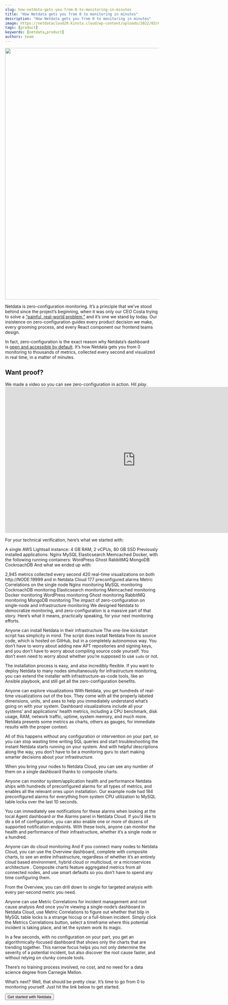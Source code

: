 ```yaml
---
slug: how-netdata-gets-you-from-0-to-monitoring-in-minutes
title: "How Netdata gets you from 0 to monitoring in minutes"
description: "How Netdata gets you from 0 to monitoring in minutes"
image: https://netdatacloud20.kinsta.cloud/wp-content/uploads/2022/03/0conf.png
tags: [product]
keywords: [netdata,product]
authors: team
---
```


<!--truncate-->

<img class="alignnone size-large wp-image-16562" src="https://netdatacloud20.kinsta.cloud/wp-content/uploads/2022/03/0conf-1200x826.png" alt="" width="1200" height="826" />

Netdata is zero-configuration monitoring. It’s a principle that we’ve stood behind since the project’s beginning, when it was only our CEO Costa trying to solve a <a href="https://staging-www.netdata.cloud/blog/why-netdata-is-free/">“painful, real-world problem,”</a> and it’s one we stand by today. Our insistence on zero-configuration guides every product decision we make, every grooming process, and every React component our frontend teams design.

In fact, zero-configuration is the exact reason why Netdata’s dashboard is <a href="https://staging-www.netdata.cloud/blog/netdata-agent-dashboard/">open and accessible by default</a>. It’s how Netdata gets you from 0 monitoring to thousands of metrics, collected every second and visualized in real time, in a matter of minutes.
<h2>Want proof?</h2>
We made a video so you can see zero-configuration in action. Hit <i>play</i>.

<iframe title="YouTube video player" src="https://www.youtube.com/embed/CShH3nAOGkU" width="854" height="480" frameborder="0" allowfullscreen="allowfullscreen"></iframe>

For your technical verification, here’s what we started with:

A single AWS Lightsail instance: 4 GB RAM, 2 vCPUs, 80 GB SSD
Previously installed applications:
Nginx
MySQL
Elasticsearch
Memcached
Docker, with the following running containers:
WordPress
Ghost
RabbitMQ
MongoDB
CockroachDB
And what we ended up with:

2,945 metrics collected every second
420 real-time visualizations on both http://NODE:19999 and in Netdata Cloud
177 preconfigured alarms
Metric Correlations on the single node
Nginx monitoring
MySQL monitoring
CockroachDB monitoring
Elasticsearch monitoring
Memcached monitoring
Docker monitoring
WordPress monitoring
Ghost monitoring
RabbitMQ monitoring
MongoDB monitoring
The impact of zero-configuration on single-node and infrastructure monitoring
We designed Netdata to democratize monitoring, and zero-configuration is a massive part of that story. Here’s what it means, practically speaking, for your next monitoring efforts.

Anyone can install Netdata in their infrastructure
The one-line kickstart script has simplicity in mind. The script does install Netdata from its source code, which is hosted on GitHub, but in a completely autonomous way. You don’t have to worry about adding new APT repositories and signing keys, and you don’t have to worry about compiling source code yourself. You don’t even need to worry about whether you’re supposed to use `sudo` or not.

The installation process is easy, and also incredibly flexible. If you want to deploy Netdata to many nodes simultaneously for infrastructure monitoring, you can extend the installer with infrastructure-as-code tools, like an Ansible playbook, and still get all the zero-configuration benefits.

Anyone can explore visualizations
With Netdata, you get hundreds of real-time visualizations out of the box. They come with all the properly labeled dimensions, units, and axes to help you immediately understand what’s going on with your system. Dashboard visualizations include all your systems’ and applications’ health metrics, including a CPU benchmark, disk usage, RAM, network traffic, uptime, system memory, and much more. Netdata presents some metrics as charts, others as gauges, for immediate results with the proper context.

All of this happens without any configuration or intervention on your part, so you can stop wasting time writing SQL queries and start troubleshooting the instant Netdata starts running on your system. And with helpful descriptions along the way, you don’t have to be a monitoring guru to start making smarter decisions about your infrastructure.

When you bring your nodes to Netdata Cloud, you can see any number of them on a single dashboard thanks to composite charts.

Anyone can monitor system/application health and performance
Netdata ships with hundreds of preconfigured alarms for all types of metrics, and enables all the relevant ones upon installation. Our example node had 184 preconfigured alarms for everything from system CPU utilization to MySQL table locks over the last 10 seconds.

You can immediately see notifications for these alarms when looking at the local Agent dashboard or the Alarms panel in Netdata Cloud. If you’d like to do a bit of configuration, you can also enable one or more of dozens of supported notification endpoints. With these tools, anyone can monitor the health and performance of their infrastructure, whether it’s a single node or a hundred.

Anyone can do cloud monitoring
And if you connect many nodes to Netdata Cloud, you can use the Overview dashboard, complete with composite charts, to see an entire infrastructure, regardless of whether it’s an entirely cloud based environment, hybrid cloud or multicloud, or a microservices architecture . Composite charts feature aggregated metrics from all connected nodes, and use smart defaults so you don’t have to spend any time configuring them.

From the Overview, you can drill down to single for targeted analysis with every per-second metric you need.

Anyone can use Metric Correlations for incident management and root cause analysis
And once you’re viewing a single-node’s dashboard in Netdata Cloud, use Metric Correlations to figure out whether that blip in MySQL table locks is a strange hiccup or a full-blown incident. Simply click the Metrics Correlations button, select a timeframe where this potential incident is taking place, and let the system work its magic.

In a few seconds, with no configuration on your part, you get an algorithmically-focused dashboard that shows only the charts that are trending together. This narrow focus helps you not only determine the severity of a potential incident, but also discover the root cause faster, and without relying on clunky console tools.

There’s no training process involved, no cost, and no need for a data science degree from Carnegie Mellon.

What’s next?
Well, that should be pretty clear. It’s time to go from 0 to monitoring yourself. Just hit the link below to get started.

<a href="https://learn.netdata.cloud/docs/get" target="_blank" rel="noopener"><button>Get started with Netdata</button></a>